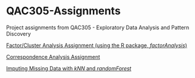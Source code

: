 # QAC305-Assignments
Project assignments from QAC305 - Exploratory Data Analysis and Pattern Discovery

[Factor/Cluster Analysis Assignment (using the R package, *factorAnalysis*)](Factor_Analysis_Cluster_Analysis_Assignment.html)

[Correspondence Analysis Assignment](Correspondence_Analysis_Assignment.html)

[Imputing Missing Data with *kNN* and *randomForest*](Missing_Data_Assignment.html)
